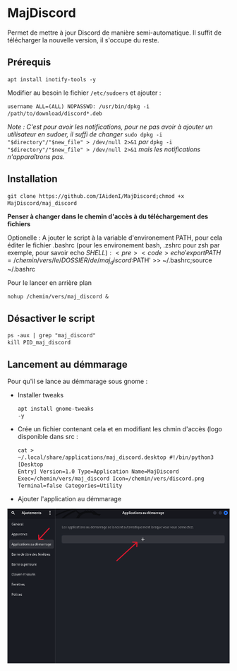# MajDiscord
Permet de mettre à jour Discord de manière semi-automatique. Il suffit de télécharger la nouvelle version, il s'occupe du reste.

## Prérequis
<pre><code>apt install inotify-tools -y</code></pre>

Modifier au besoin le fichier `/etc/sudoers` et ajouter :
<pre><code>username ALL=(ALL) NOPASSWD: /usr/bin/dpkg -i /path/to/download/discord*.deb</code></pre>

*Note : C'est pour avoir les notifications, pour ne pas avoir à ajouter un utilisateur en sudoer, il suffi de changer* `sudo dpkg -i "$directory"/"$new_file" > /dev/null 2>&1` *par* `dpkg -i "$directory"/"$new_file" > /dev/null 2>&1` *mais les notifications n'apparaîtrons pas.*

## Installation
<pre><code>git clone https://github.com/IAidenI/MajDiscord;chmod +x MajDiscord/maj_discord</code></pre>

**Penser à changer dans le chemin d'accès à du téléchargement des fichiers**

Optionelle :
A jouter le script à la variable d'environement PATH, pour cela éditer le fichier .bashrc (pour les environement bash, .zshrc pour zsh par exemple, pour savoir echo $SHELL) : <pre><code>echo 'export PATH=/chemin/vers/le/DOSSIER/de/maj_discord:$PATH' >> ~/.bashrc;source ~/.bashrc</code></pre>

Pour le lancer en arrière plan
<pre><code>nohup /chemin/vers/maj_discord &</code></pre>

## Désactiver le script
<pre><code>ps -aux | grep "maj_discord"
kill PID_maj_discord</code></pre>

## Lancement au démmarage
Pour qu'il se lance au démmarage sous gnome :

- Installer tweaks <pre><code>apt install gnome-tweaks -y</code></pre>

- Crée un fichier contenant cela et en modifiant les chmin d'accès (logo disponible dans src : <pre><code>cat > ~/.local/share/applications/maj_discord.desktop
#!/bin/python3
[Desktop Entry]
Version=1.0
Type=Application
Name=MajDiscord
Exec=/chemin/vers/maj_discord
Icon=/chemin/vers/discord.png
Terminal=false
Categories=Utility</code></pre>

- Ajouter l'application au démmarage
<p align="center">
  <img src="./src/image/1.png"/>
</p>
